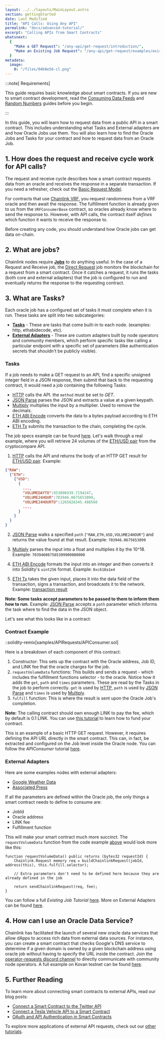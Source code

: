 ```yaml
---
layout: ../../layouts/MainLayout.astro
section: gettingStarted
date: Last Modified
title: "API Calls: Using Any API"
permalink: "docs/advanced-tutorial/"
excerpt: "Calling APIs from Smart Contracts"
whatsnext:
  {
    "Make a GET Request": "/any-api/get-request/introduction/",
    "Make an Existing Job Request": "/any-api/get-request/examples/existing-job-request/",
  }
metadata:
  image:
    0: "/files/04b8e56-cl.png"
---
```


:::note[ Requirements]

This guide requires basic knowledge about smart contracts. If you are new to smart contract development, read the [Consuming Data Feeds](/getting-started/consuming-data-feeds/) and [Random Numbers](/getting-started/intermediates-tutorial/) guides before you begin.

:::

<YouTube id="https://www.youtube.com/watch?v=ay4rXZhAefs" />

In this guide, you will learn how to request data from a public API in a smart contract. This includes understanding what Tasks and External adapters are and how Oracle Jobs use them. You will also learn how to find the Oracle Jobs and Tasks for your contract and how to request data from an Oracle Job.

## 1. How does the request and receive cycle work for API calls?

The request and receive cycle describes how a smart contract requests data from an oracle and receives the response in a separate transaction. If you need a refresher, check out the [Basic Request Model](/architecture-overview/architecture-request-model/).

For contracts that use [Chainlink VRF](/vrf/v2/introduction/), you request randomness from a VRF oracle and then await the response. The fulfillment function is already given to us from the `VRFConsumerBase` contract, so oracles already know where to send the response to. However, with API calls, the contract itself _defines_ which function it wants to receive the response to.

Before creating any code, you should understand how Oracle jobs can get data on-chain.

## 2. What are jobs?

Chainlink nodes require [**Jobs**](/chainlink-nodes/oracle-jobs/jobs/) to do anything useful. In the case of a Request and Receive job, the [Direct Request](/chainlink-nodes/oracle-jobs/job-types/direct_request) job monitors the blockchain for a request from a smart contract. Once it catches a request, it runs the tasks (both core and external adapters) that the job is configured to run and eventually returns the response to the requesting contract.

## 3. What are Tasks?

Each oracle job has a configured set of tasks it must complete when it is run. These tasks are split into two subcategories:

- [**Tasks**](/chainlink-nodes/oracle-jobs/task-types/tasks/) - These are tasks that come built-in to each node. (examples: http, ethabidecode, etc).
- [**External Adapters**](/chainlink-nodes/external-adapters/external-adapters/) - These are custom adapters built by node operators and community members, which perform specific tasks like calling a particular endpoint with a specific set of parameters (like authentication secrets that shouldn't be publicly visible).

### Tasks

If a job needs to make a GET request to an API, find a specific unsigned integer field in a JSON response, then submit that back to the requesting contract, it would need a job containing the following Tasks:

- [HTTP](/chainlink-nodes/oracle-jobs/task-types/task_http) calls the API. the `method` must be set to _GET_.
- [JSON Parse](/chainlink-nodes/oracle-jobs/task-types/task_jsonparse) parses the JSON and extracts a value at a given keypath.
- [Multiply](/chainlink-nodes/oracle-jobs/task-types/task_multiply) multiplies the input by a multiplier. Used to remove the decimals.
- [ETH ABI Encode](/chainlink-nodes/oracle-jobs/task-types/task_eth_abi_encode) converts the data to a bytes payload according to ETH ABI encoding.
- [ETH Tx](/chainlink-nodes/oracle-jobs/task-types/task_eth_tx) submits the transaction to the chain, completing the cycle.

The job specs example can be found [here](/chainlink-nodes/job-specs/direct-request-get-uint256/).
Let's walk through a real example, where you will retrieve 24 volumes of the [ETH/USD pair](https://min-api.cryptocompare.com/data/pricemultifull?fsyms=ETH&tsyms=USD) from the cryptocompare API.

1. [HTTP](/chainlink-nodes/oracle-jobs/task-types/task_http) calls the API and returns the body of an HTTP GET result for [ETH/USD pair](https://min-api.cryptocompare.com/data/pricemultifull?fsyms=ETH&tsyms=USD). Example:

```json
{"RAW":
  {"ETH":
    {"USD":
      {
        ...,
        "VOLUMEDAYTO":953806939.7194247,
        "VOLUME24HOUR":703946.0675653099,
        "VOLUME24HOURTO":1265826345.488568
        ...,
      }
    }
  }
}
```

2. [JSON Parse](/chainlink-nodes/oracle-jobs/task-types/task_jsonparse) walks a specified `path` (`"RAW,ETH,USD,VOLUME24HOUR"`) and returns the value found at that result. Example: `703946.0675653099`

3. [Multiply](/chainlink-nodes/oracle-jobs/task-types/task_multiply) parses the input into a float and multiplies it by the 10^18. Example: `703946067565309900000000`

4. [ETH ABI Encode](/chainlink-nodes/oracle-jobs/task-types/task_eth_abi_encode) formats the input into an integer and then converts it into Solidity's `uint256` format. Example: `0xc618a1e4`

5. [ETH Tx](/chainlink-nodes/oracle-jobs/task-types/task_eth_tx) takes the given input, places it into the data field of the transaction, signs a transaction, and broadcasts it to the network. Example: [transaction result](https://goerli.etherscan.io/tx/0x5f2023b665e0ae336665ded73fafa90ef752ac33487b9240f34b82f93a77c8ca)

**Note: Some tasks accept parameters to be passed to them to inform them how to run.** Example: [JSON Parse](/chainlink-nodes/oracle-jobs/task-types/task_jsonparse) accepts a `path` parameter which informs the task where to find the data in the JSON object.

Let's see what this looks like in a contract:

### Contract Example

::solidity-remix[samples/APIRequests/APIConsumer.sol]

Here is a breakdown of each component of this contract:

1. Constructor: This sets up the contract with the Oracle address, Job ID, and LINK fee that the oracle charges for the job.
2. `requestVolumeData` functions: This builds and sends a request - which includes the fulfillment functions selector - to the oracle. Notice how it adds the `get`, `path` and `times` parameters. These are read by the Tasks in the job to perform correctly. `get` is used by [HTTP](/chainlink-nodes/oracle-jobs/task-types/task_http), `path` is used by [JSON Parse](/chainlink-nodes/oracle-jobs/task-types/task_jsonparse) and `times` is used by [Multiply](/chainlink-nodes/oracle-jobs/task-types/task_multiply).
3. `fulfill` function: This is where the result is sent upon the Oracle Job's completion.

**Note:** The calling contract should own enough LINK to pay the fee, which by default is 0.1 LINK. You can use [this tutorial](/resources/fund-your-contract/) to learn how to fund your contract.

This is an example of a basic HTTP GET request. However, it requires defining the API URL directly in the smart contract. This can, in fact, be extracted and configured on the Job level inside the Oracle node. You can follow the _APIConsumer_ tutorial [here](/any-api/get-request/examples/single-word-response/).

### External Adapters

Here are some examples nodes with external adapters:

- [Google Weather Data](https://docs.chain.link/any-api/data-providers/google-weather/)
- [Associated Press](https://market.link/nodes/The%20Associated%20Press/integrations)

If all the parameters are defined within the Oracle job, the only things a smart contract needs to define to consume are:

- JobId
- Oracle address
- LINK fee
- Fulfillment function

This will make your smart contract much more succinct. The `requestVolumeData` function from the code example [above](#contract-example) would look more like this:

```solidity
function requestVolumeData() public returns (bytes32 requestId) {
    Chainlink.Request memory req = buildChainlinkRequest(jobId, address(this), this.fulfill.selector);

    // Extra parameters don't need to be defined here because they are already defined in the job

    return sendChainlinkRequest(req, fee);
}
```

You can follow a full _Existing Job Tutorial_ [here](/any-api/get-request/examples/existing-job-request/).
More on External Adapters can be found [here](/chainlink-nodes/external-adapters/external-adapters/).

## 4. How can I use an Oracle Data Service?

Chainlink has facilitated the launch of several new oracle data services that allow dApps to access rich data from external data sources. For instance, you can create a smart contract that checks Google's DNS service to determine if a given domain is owned by a given blockchain address using oracle job without having to specify the URL inside the contract.
Join the [operator-requests discord channel](https://discord.gg/eGcxsdZzKR) to directly communicate with community node operators.
A full example on Kovan testnet can be found [here](/any-api/data-providers/dns-ownership/).

## 5. Further Reading

To learn more about connecting smart contracts to external APIs, read our blog posts:

- [Connect a Smart Contract to the Twitter API](https://blog.chain.link/connect-smart-contract-to-twitter-api/)
- [Connect a Tesla Vehicle API to a Smart Contract](https://blog.chain.link/create-tesla-smart-contract-rental/)
- [OAuth and API Authentication in Smart Contracts](https://blog.chain.link/oauth-and-api-authentication-in-smart-contracts-2/)

To explore more applications of external API requests, check out our [other tutorials](/getting-started/other-tutorials/#api-requests).
